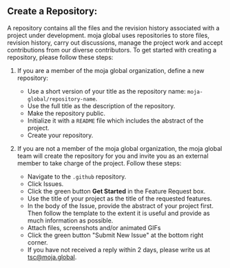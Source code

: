 ## Create a Repository:

A repository contains all the files and the revision history associated with a project under development. moja global uses repositories to store files, revision history, carry out discussions, manage the project work and accept contributions from our diverse contributors. To get started with creating a repository, please follow these steps: 

1.  If you are a member of the moja global organization, define a new repository: 

    -   Use a short version of your title as the repository name: `moja-global/repository-name`.
    -   Use the full title as the description of the repository.
    -   Make the repository public.
    -   Initialize it with a `README` file which includes the abstract of the project.
    -   Create your repository.

2.  If you are not a member of the moja global organization, the moja global team will create the repository for you and invite you as an external member to take charge of the project. Follow these steps:
    -   Navigate to the `.github` repository.
    -   Click Issues.
    -   Click the green button **Get Started** in the Feature Request box.
    -   Use the title of your project as the title of the requested features.
    -   In the body of the Issue, provide the abstract of your project first. Then follow the template to the extent it is useful and provide as much information as possible.
    -   Attach files, screenshots and/or animated GIFs
    -   Click the green button "Submit New Issue" at the bottom right corner.
    -   If you have not received a reply within 2 days, please write us at [tsc@moja.global](mailto:tsc@moja.global).
 
